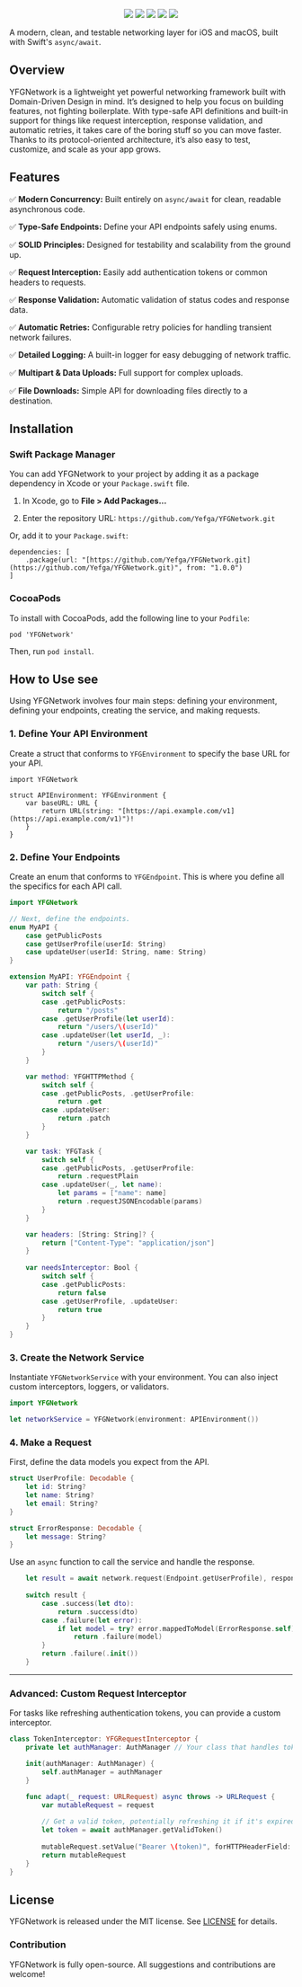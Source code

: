 
<p align="center">

<p align="center">
<a href="https://swift.org/package-manager/"><img src="https://img.shields.io/badge/swift-5.5+-brightgreen.svg"/></a>
<a href="https://swift.org/package-manager/"><img src="https://img.shields.io/badge/SPM-ready-orange.svg"></a>
<a href="#"><img src="https://img.shields.io/badge/License-MIT-blue.svg"></a>
<a href="https://en.wikipedia.org/wiki/IOS_13"><img src="https://img.shields.io/badge/iOS-13-blue.svg"></a>
<a href="https://www.apple.com/id/macos/macos-sequoia/"><img src="https://img.shields.io/badge/macOS-15-purple.svg"></a>

</p>


A modern, clean, and testable networking layer for iOS and macOS, built with Swift's `async/await`.

## Overview

YFGNetwork is a lightweight yet powerful networking framework built with Domain-Driven Design in mind. It’s designed to help you focus on building features, not fighting boilerplate. With type-safe API definitions and built-in support for things like request interception, response validation, and automatic retries, it takes care of the boring stuff so you can move faster. Thanks to its protocol-oriented architecture, it’s also easy to test, customize, and scale as your app grows.

## Features

✅ **Modern Concurrency:** Built entirely on `async/await` for clean, readable asynchronous code.
    
✅ **Type-Safe Endpoints:** Define your API endpoints safely using enums.
    
✅ **SOLID Principles:** Designed for testability and scalability from the ground up.
    
✅ **Request Interception:** Easily add authentication tokens or common headers to requests.
    
✅ **Response Validation:** Automatic validation of status codes and response data.
    
✅ **Automatic Retries:** Configurable retry policies for handling transient network failures.
    
✅ **Detailed Logging:** A built-in logger for easy debugging of network traffic.
    
✅ **Multipart & Data Uploads:** Full support for complex uploads.
    
✅ **File Downloads:** Simple API for downloading files directly to a destination.
    


    

## Installation

### Swift Package Manager

You can add YFGNetwork to your project by adding it as a package dependency in Xcode or your `Package.swift` file.

1. In Xcode, go to **File > Add Packages...**
    
2. Enter the repository URL: `https://github.com/Yefga/YFGNetwork.git`
        

Or, add it to your `Package.swift`:

```
dependencies: [
    .package(url: "[https://github.com/Yefga/YFGNetwork.git](https://github.com/Yefga/YFGNetwork.git)", from: "1.0.0")
]
```

### CocoaPods

To install with CocoaPods, add the following line to your `Podfile`:

```
pod 'YFGNetwork'
```

Then, run `pod install`.

## How to Use see

Using YFGNetwork involves four main steps: defining your environment, defining your endpoints, creating the service, and making requests.

### 1. Define Your API Environment

Create a struct that conforms to `YFGEnvironment` to specify the base URL for your API.

```
import YFGNetwork

struct APIEnvironment: YFGEnvironment {
    var baseURL: URL {
        return URL(string: "[https://api.example.com/v1](https://api.example.com/v1)")!
    }
}
```

### 2. Define Your Endpoints

Create an enum that conforms to `YFGEndpoint`. This is where you define all the specifics for each API call.

```swift
import YFGNetwork

// Next, define the endpoints.
enum MyAPI {
    case getPublicPosts
    case getUserProfile(userId: String)
    case updateUser(userId: String, name: String)
}

extension MyAPI: YFGEndpoint {
    var path: String {
        switch self {
        case .getPublicPosts:
            return "/posts"
        case .getUserProfile(let userId):
            return "/users/\(userId)"
        case .updateUser(let userId, _):
            return "/users/\(userId)"
        }
    }

    var method: YFGHTTPMethod {
        switch self {
        case .getPublicPosts, .getUserProfile:
            return .get
        case .updateUser:
            return .patch
        }
    }

    var task: YFGTask {
        switch self {
        case .getPublicPosts, .getUserProfile:
            return .requestPlain
        case .updateUser(_, let name):
            let params = ["name": name]
            return .requestJSONEncodable(params)
        }
    }

    var headers: [String: String]? {
        return ["Content-Type": "application/json"]
    }
    
    var needsInterceptor: Bool {
        switch self {
        case .getPublicPosts:
            return false
        case .getUserProfile, .updateUser:
            return true
        }
    }    
}
```

### 3. Create the Network Service

Instantiate `YFGNetworkService` with your environment. You can also inject custom interceptors, loggers, or validators.

```swift
import YFGNetwork

let networkService = YFGNetwork(environment: APIEnvironment())
```

### 4. Make a Request

First, define the data models you expect from the API.
```swift
struct UserProfile: Decodable {
    let id: String?
    let name: String?
    let email: String?
}

struct ErrorResponse: Decodable {
    let message: String?
}
```
Use an `async` function to call the service and handle the response.
```swift
    let result = await network.request(Endpoint.getUserProfile), responseType: UserProfile.self, errorType: ErrorResponse.self)
        
    switch result {
        case .success(let dto):
            return .success(dto)
        case .failure(let error):
            if let model = try? error.mappedToModel(ErrorResponse.self) {
                return .failure(model)
        }
        return .failure(.init())
    }
```
___

### Advanced: Custom Request Interceptor

For tasks like refreshing authentication tokens, you can provide a custom interceptor.

```swift
class TokenInterceptor: YFGRequestInterceptor {
    private let authManager: AuthManager // Your class that handles token storage

    init(authManager: AuthManager) {
        self.authManager = authManager
    }

    func adapt(_ request: URLRequest) async throws -> URLRequest {
        var mutableRequest = request
        
        // Get a valid token, potentially refreshing it if it's expired.
        let token = await authManager.getValidToken()
        
        mutableRequest.setValue("Bearer \(token)", forHTTPHeaderField: "Authorization")
        return mutableRequest
    }
}
```

## License

YFGNetwork is released under the MIT license. See [LICENSE](https://github.com/yefga/YFGNetwork/tree/development) for details.

### Contribution
YFGNetwork is fully open-source. All suggestions and contributions are welcome!